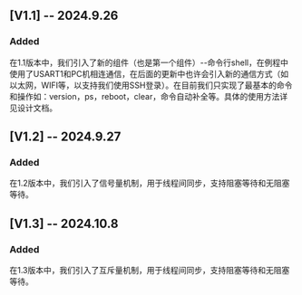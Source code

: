 ## [V1.1] -- 2024.9.26
### Added

​		在1.1版本中，我们引入了新的组件（也是第一个组件）--命令行shell，在例程中使用了USART1和PC机相连通信，在后面的更新中也许会引入新的通信方式（如以太网，WIFI等，以支持我们使用SSH登录）。在目前我们只实现了最基本的命令和操作如：version，ps，reboot，clear，命令自动补全等。具体的使用方法详见设计文档。

## [V1.2] -- 2024.9.27

### Added

​		在1.2版本中，我们引入了信号量机制，用于线程间同步，支持阻塞等待和无阻塞等待。

## [V1.3] -- 2024.10.8

### Added

​		在1.3版本中，我们引入了互斥量机制，用于线程间同步，支持阻塞等待和无阻塞等待。